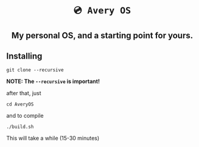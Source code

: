 <div align="center">
    <h1><code>💿 Avery OS</code></h1>
    <h2>My personal OS, and a starting point for yours.</h2>
</div>

## Installing

`git clone --recursive`

**NOTE: The `--recursive` is important!**

after that, just

`cd AveryOS`

and to compile

`./build.sh`

This will take a while (15-30 minutes)


